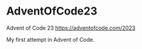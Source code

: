 # AdventOfCode23
Advent of Code 23
https://adventofcode.com/2023

My first attempt in Advent of Code.
